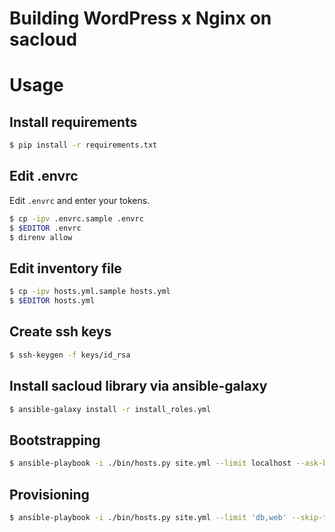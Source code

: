 Building WordPress x Nginx on sacloud
=====================================

# Usage

## Install requirements

```bash
$ pip install -r requirements.txt
```

## Edit .envrc

Edit `.envrc` and enter your tokens.

```bash
$ cp -ipv .envrc.sample .envrc
$ $EDITOR .envrc
$ direnv allow
```

## Edit inventory file

```bash
$ cp -ipv hosts.yml.sample hosts.yml
$ $EDITOR hosts.yml
```

## Create ssh keys

```bash
$ ssh-keygen -f keys/id_rsa
```

## Install sacloud library via ansible-galaxy

```bash
$ ansible-galaxy install -r install_roles.yml
```

## Bootstrapping

```bash
$ ansible-playbook -i ./bin/hosts.py site.yml --limit localhost --ask-become-pass -vvv
```

## Provisioning

```bash
$ ansible-playbook -i ./bin/hosts.py site.yml --limit 'db,web' --skip-tags bootstrap --ask-become-pass -vvv
```
